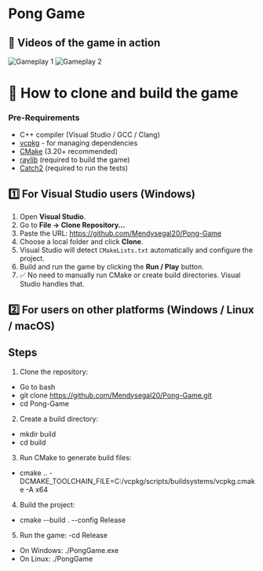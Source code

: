 # Pong Game 


## 🎥 Videos of the game in action
![Gameplay 1](https://github.com/user-attachments/assets/e1512543-3b65-4b80-92b2-f6816064b9c4)
![Gameplay 2](https://github.com/user-attachments/assets/feb81bdf-9d3b-4563-bfff-6b3ae1b9ee40)


# 🚀 How to clone and build the game
### Pre-Requirements
- C++ compiler (Visual Studio / GCC / Clang)
- [vcpkg](https://github.com/microsoft/vcpkg) - for managing dependencies
- [CMake](https://cmake.org/download/) (3.20+ recommended)
- [raylib](https://www.raylib.com/) (required to build the game)
- [Catch2](https://github.com/catchorg/Catch2) (required to run the tests)


## 1️⃣ For Visual Studio users (Windows)

1.  Open **Visual Studio**.  
2.  Go to **File → Clone Repository…**  
3.  Paste the URL: https://github.com/Mendysegal20/Pong-Game
4.  Choose a local folder and click **Clone**.
5.  Visual Studio will detect `CMakeLists.txt` automatically and configure the project.
6.  Build and run the game by clicking the **Run / Play** button.
7.  ✅ No need to manually run CMake or create build directories. Visual Studio handles that.



## 2️⃣ For users on other platforms (Windows / Linux / macOS)
## Steps
  1. Clone the repository:
  - Go to bash
  - git clone https://github.com/Mendysegal20/Pong-Game.git
  - cd Pong-Game


  2. Create a build directory:
  - mkdir build
  - cd build


  3. Run CMake to generate build files:
  - cmake .. -DCMAKE_TOOLCHAIN_FILE=C:/vcpkg/scripts/buildsystems/vcpkg.cmake -A x64


  4. Build the project:
  - cmake --build . --config Release


  5. Run the game:
  -cd Release
  - On Windows: 
      ./PongGame.exe
  - On Linux:
      ./PongGame
    
